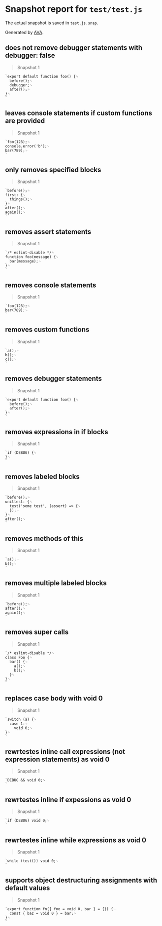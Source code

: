 # Snapshot report for `test/test.js`

The actual snapshot is saved in `test.js.snap`.

Generated by [AVA](https://ava.li).

## does not remove debugger statements with debugger: false

> Snapshot 1

    `export default function foo() {␊
      before();␊
      debugger;␊
      after();␊
    }␊
    `

## leaves console statements if custom functions are provided

> Snapshot 1

    `foo(123);␊
    console.error('b');␊
    bar(789);␊
    `

## only removes specified blocks

> Snapshot 1

    `before();␊
    first: {␊
      things();␊
    }␊
    after();␊
    again();␊
    `

## removes assert statements

> Snapshot 1

    `/* eslint-disable */␊
    function foo(message) {␊
      bar(message);␊
    }␊
    `

## removes console statements

> Snapshot 1

    `foo(123);␊
    bar(789);␊
    `

## removes custom functions

> Snapshot 1

    `a();␊
    b();␊
    c();␊
    `

## removes debugger statements

> Snapshot 1

    `export default function foo() {␊
      before();␊
      after();␊
    }␊
    `

## removes expressions in if blocks

> Snapshot 1

    `if (DEBUG) {␊
    }␊
    `

## removes labeled blocks

> Snapshot 1

    `before();␊
    unittest: {␊
      test('some test', (assert) => {␊
      });␊
    }␊
    after();␊
    `

## removes methods of this

> Snapshot 1

    `a();␊
    b();␊
    `

## removes multiple labeled blocks

> Snapshot 1

    `before();␊
    after();␊
    again();␊
    `

## removes super calls

> Snapshot 1

    `/* eslint-disable */␊
    class Foo {␊
      bar() {␊
        a();␊
        b();␊
      }␊
    }␊
    `

## replaces case body with void 0

> Snapshot 1

    `switch (a) {␊
      case 1:␊
        void 0;␊
    }␊
    `

## rewrtestes inline call expressions (not expression statements) as void 0

> Snapshot 1

    `DEBUG && void 0;␊
    `

## rewrtestes inline if expessions as void 0

> Snapshot 1

    `if (DEBUG) void 0;␊
    `

## rewrtestes inline while expressions as void 0

> Snapshot 1

    `while (test()) void 0;␊
    `

## supports object destructuring assignments with default values

> Snapshot 1

    `export function fn({ foo = void 0, bar } = {}) {␊
      const { baz = void 0 } = bar;␊
    }␊
    `
